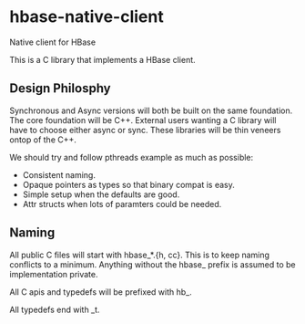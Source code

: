 <!---
Licensed to the Apache Software Foundation (ASF) under one
or more contributor license agreements.  See the NOTICE file
distributed with this work for additional information
regarding copyright ownership.  The ASF licenses this file
to you under the Apache License, Version 2.0 (the
"License"); you may not use this file except in compliance
with the License.  You may obtain a copy of the License at

  http://www.apache.org/licenses/LICENSE-2.0

Unless required by applicable law or agreed to in writing,
software distributed under the License is distributed on an
"AS IS" BASIS, WITHOUT WARRANTIES OR CONDITIONS OF ANY
KIND, either express or implied.  See the License for the
specific language governing permissions and limitations
under the License.
-->

# hbase-native-client

Native client for HBase

This is a C  library that implements a
HBase client.


## Design Philosphy

Synchronous and Async versions will both be built
on the same foundation. The core foundation will
be C++.  External users wanting a C library will
have to choose either async or sync.  These
libraries will be thin veneers ontop of the C++.

We should try and follow pthreads example as much
as possible:

* Consistent naming.
* Opaque pointers as types so that binary compat is easy.
* Simple setup when the defaults are good.
* Attr structs when lots of paramters could be needed.


## Naming
All public C files will start with hbase_*.{h, cc}.  This
is to keep naming conflicts to a minimum. Anything without
the hbase_ prefix is assumed to be implementation private.

All C apis and typedefs will be prefixed with hb_.

All typedefs end with _t.
